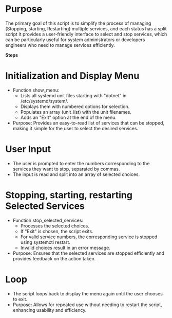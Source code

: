# Purpose
The primary goal of this script is to simplify the process of managing (Stopping, starting, Restarting) multiple services, and each status has a split script It provides a user-friendly interface to select and stop services, which can be particularly useful for system administrators or developers engineers who need to manage services efficiently.

**Steps**
# Initialization and Display Menu
- Function show_menu:
   - Lists all systemd unit files starting with "dotnet" in /etc/systemd/system/.
   - Displays them with numbered options for selection.
   - Populates an array (unit_list) with the unit filenames.
   - Adds an "Exit" option at the end of the menu.
- Purpose: Provides an easy-to-read list of services that can be stopped, making it simple for the user to select the desired services.

# User Input
- The user is prompted to enter the numbers corresponding to the services they want to stop, separated by commas.
- The input is read and split into an array of selected choices.

# Stopping, starting, restarting Selected Services
- Function stop_selected_services:
   - Processes the selected choices.
   - If "Exit" is chosen, the script exits.
   - For valid service numbers, the corresponding service is stopped using systemctl restart.
   - Invalid choices result in an error message.
- Purpose: Ensures that the selected services are stopped efficiently and provides feedback on the action taken.

# Loop
- The script loops back to display the menu again until the user chooses to exit.
- Purpose: Allows for repeated use without needing to restart the script, enhancing usability and efficiency.